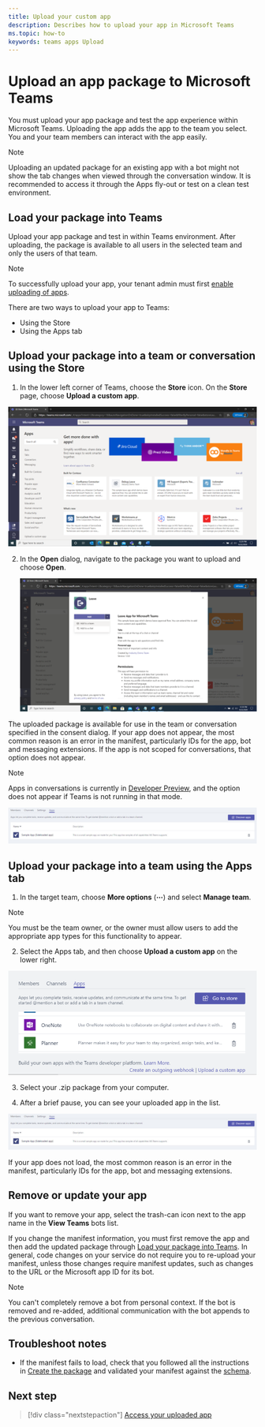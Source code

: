 ```yaml
---
title: Upload your custom app
description: Describes how to upload your app in Microsoft Teams
ms.topic: how-to
keywords: teams apps Upload
---
```

# Upload an app package to Microsoft Teams

You must upload your app package and test the app experience within Microsoft Teams.
Uploading the app adds the app to the team you select. You and your team members can interact with the app easily.

> [!NOTE]
> Uploading an updated package for an existing app with a bot might not show the tab changes when viewed through the conversation window. It is recommended to access it through the Apps fly-out or test on a clean test environment.

## Load your package into Teams

Upload your app package and test in within Teams environment. After uploading, the package is available to all users in the selected team and only the users of that team.

> [!NOTE]
> To successfully upload your app, your tenant admin must first [enable uploading of apps](/microsoftteams/admin-settings).

There are two ways to upload your app to Teams:

* Using the Store
* Using the Apps tab

## Upload your package into a team or conversation using the Store

1. In the lower left corner of Teams, choose the **Store** icon. On the **Store** page, choose **Upload a custom app**.

  ![View team](../../assets/images/store-upload-a-custom-app2.png)

2. In the **Open** dialog, navigate to the package you want to upload and choose **Open**.

   ![Add menu](../../assets/images/NewappAddmenudropdown.png)

The uploaded package is available for use in the team or conversation specified in the consent dialog. If your app does not appear, the most common reason is an error in the manifest, particularly IDs for the app, bot and messaging extensions. If the app is not scoped for conversations, that option does not appear.

>[!NOTE]
> Apps in conversations is currently in [Developer Preview](../../resources/dev-preview/developer-preview-intro.md), and the option does not appear if Teams is not running in that mode.

![Example of bot in list of uploaded bots](../../assets/images/botinlist.jpg)

## Upload your package into a team using the Apps tab

1. In the target team, choose **More options** (**&#8943;**) and select **Manage team**.

> [!NOTE]
> You must be the team owner, or the owner must allow users to add the appropriate app types for this functionality to appear.

2. Select the Apps tab, and then choose **Upload a custom app** on the lower right.

![Upload entry point](../../assets/images/UploadACustomApp.png)

3. Select your .zip package from your computer.

4. After a brief pause, you can see your uploaded app in the list.

![Example of bot in list of uploaded bots](../../assets/images/botinlist.jpg)

If your app does not load, the most common reason is an error in the manifest, particularly IDs for the app, bot and messaging extensions.

## Remove or update your app

If you want to remove your app, select the trash-can icon next to the app name in the **View Teams** bots list.

If you change the manifest information, you must first remove the app and then add the updated package through [Load your package into Teams](#load-your-package-into-teams). In general, code changes on your service do not require you to re-upload your manifest, unless those changes require manifest updates, such as changes to the URL or the Microsoft app ID for its bot.

> [!NOTE]
> You can't completely remove a bot from personal context. If the bot is removed and re-added, additional communication with the bot appends to the previous conversation.

## Troubleshoot notes

* If the manifest fails to load, check that you followed all the instructions in [Create the package](../../concepts/build-and-test/apps-package.md) and validated your manifest against the [schema](../../resources/schema/manifest-schema.md).

## Next step

> [!div class="nextstepaction"]
> [Access your uploaded app](~/concepts/deploy-and-publish/apps-access.md)

